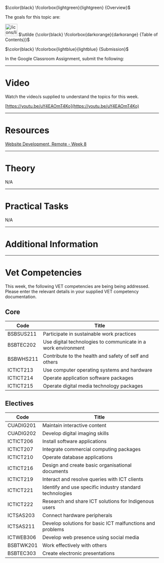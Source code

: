 
$\color{black} \fcolorbox{lightgreen}{lightgreen} {Overview}$

The goals for this topic are:

<aside> <img src="/icons/list_orange.svg" alt="/icons/list_orange.svg" width="40px" /> $\utilde {\color{black} \fcolorbox{darkorange}{darkorange} {Table of Contents}}$

</aside>

$\color{black} \fcolorbox{lightblue}{lightblue} {Submission}$

In the Google Classroom Assignment, submit the following:

---

# Video

Watch the video/s supplied to understand the topics for this week.

[https://youtu.be/uY4EAOmT4Ko](https://youtu.be/uY4EAOmT4Ko)

---

# Resources

[Website Development, Remote - Week 8](https://docs.google.com/presentation/d/1nb_7b0jL8Lbm9UfMntqhfT7AfY8iYxBO2Q28TOdomvU/edit?usp=drivesdk)

---

# Theory

N/A

---

# Practical Tasks

N/A

---

# Additional Information

---

# Vet Competencies

This week, the following VET competencies are being being addressed. Please enter the relevant details in your supplied VET competency documentation.

## Core

|Code|Title|
|---|---|
|BSBSUS211|Participate in sustainable work practices|
|BSBTEC202|Use digital technologies to communicate in a work environment|
|BSBWHS211|Contribute to the health and safety of self and others|
|ICTICT213|Use computer operating systems and hardware|
|ICTICT214|Operate application software packages|
|ICTICT215|Operate digital media technology packages|

## Electives

|Code|Title|
|---|---|
|CUADIG201|Maintain interactive content|
|CUADIG202|Develop digital imaging skills|
|ICTICT206|Install software applications|
|ICTICT207|Integrate commercial computing packages|
|ICTICT210|Operate database applications|
|ICTICT216|Design and create basic organisational documents|
|ICTICT219|Interact and resolve queries with ICT clients|
|ICTICT221|Identify and use specific industry standard technologies|
|ICTICT222|Research and share ICT solutions for Indigenous users|
|ICTSAS203|Connect hardware peripherals|
|ICTSAS211|Develop solutions for basic ICT malfunctions and problems|
|ICTWEB306|Develop web presence using social media|
|BSBTWK201|Work effectively with others|
|BSBTEC303|Create electronic presentations|